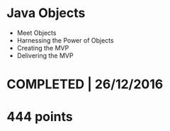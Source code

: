 # Java Objects
- Meet Objects 
- Harnessing the Power of Objects 
- Creating the MVP 
- Delivering the MVP 

# COMPLETED | 26/12/2016
# 444 points
